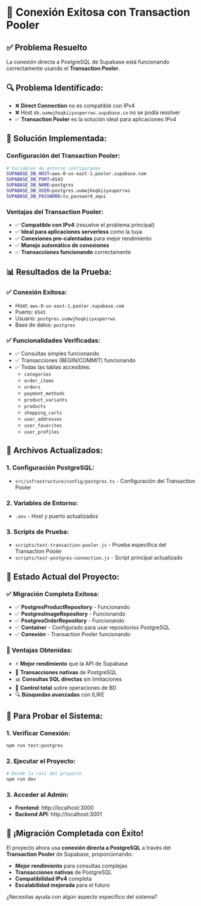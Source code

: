 # 🎉 Conexión Exitosa con Transaction Pooler

## ✅ **Problema Resuelto**

La conexión directa a PostgreSQL de Supabase está funcionando correctamente usando el **Transaction Pooler**.

## 🔍 **Problema Identificado:**

- ❌ **Direct Connection** no es compatible con IPv4
- ❌ Host `db.uumwjhoqkiiyxuperrws.supabase.co` no se podía resolver
- ✅ **Transaction Pooler** es la solución ideal para aplicaciones IPv4

## 🚀 **Solución Implementada:**

### **Configuración del Transaction Pooler:**
```bash
# Variables de entorno configuradas
SUPABASE_DB_HOST=aws-0-us-east-1.pooler.supabase.com
SUPABASE_DB_PORT=6543
SUPABASE_DB_NAME=postgres
SUPABASE_DB_USER=postgres.uumwjhoqkiiyxuperrws
SUPABASE_DB_PASSWORD=tu_password_aqui
```

### **Ventajas del Transaction Pooler:**
- ✅ **Compatible con IPv4** (resuelve el problema principal)
- ✅ **Ideal para aplicaciones serverless** como la tuya
- ✅ **Conexiones pre-calentadas** para mejor rendimiento
- ✅ **Manejo automático de conexiones**
- ✅ **Transacciones funcionando** correctamente

## 📊 **Resultados de la Prueba:**

### **✅ Conexión Exitosa:**
- Host: `aws-0-us-east-1.pooler.supabase.com`
- Puerto: `6543`
- Usuario: `postgres.uumwjhoqkiiyxuperrws`
- Base de datos: `postgres`

### **✅ Funcionalidades Verificadas:**
- ✅ Consultas simples funcionando
- ✅ Transacciones (BEGIN/COMMIT) funcionando
- ✅ Todas las tablas accesibles:
  - `categories`
  - `order_items`
  - `orders`
  - `payment_methods`
  - `product_variants`
  - `products`
  - `shopping_carts`
  - `user_addresses`
  - `user_favorites`
  - `user_profiles`

## 🔧 **Archivos Actualizados:**

### **1. Configuración PostgreSQL:**
- `src/infrastructure/config/postgres.ts` - Configuración del Transaction Pooler

### **2. Variables de Entorno:**
- `.env` - Host y puerto actualizados

### **3. Scripts de Prueba:**
- `scripts/test-transaction-pooler.js` - Prueba específica del Transaction Pooler
- `scripts/test-postgres-connection.js` - Script principal actualizado

## 🎯 **Estado Actual del Proyecto:**

### **✅ Migración Completa Exitosa:**
- ✅ **PostgresProductRepository** - Funcionando
- ✅ **PostgresImageRepository** - Funcionando  
- ✅ **PostgresOrderRepository** - Funcionando
- ✅ **Container** - Configurado para usar repositorios PostgreSQL
- ✅ **Conexión** - Transaction Pooler funcionando

### **🚀 Ventajas Obtenidas:**
- ⚡ **Mejor rendimiento** que la API de Supabase
- 🔄 **Transacciones nativas** de PostgreSQL
- 📊 **Consultas SQL directas** sin limitaciones
- 🎯 **Control total** sobre operaciones de BD
- 🔍 **Búsquedas avanzadas** con ILIKE

## 🧪 **Para Probar el Sistema:**

### **1. Verificar Conexión:**
```bash
npm run test:postgres
```

### **2. Ejecutar el Proyecto:**
```bash
# Desde la raíz del proyecto
npm run dev
```

### **3. Acceder al Admin:**
- **Frontend**: http://localhost:3000
- **Backend API**: http://localhost:3001

## 🎉 **¡Migración Completada con Éxito!**

El proyecto ahora usa **conexión directa a PostgreSQL** a través del **Transaction Pooler** de Supabase, proporcionando:

- **Mejor rendimiento** para consultas complejas
- **Transacciones nativas** de PostgreSQL
- **Compatibilidad IPv4** completa
- **Escalabilidad mejorada** para el futuro

¿Necesitas ayuda con algún aspecto específico del sistema? 